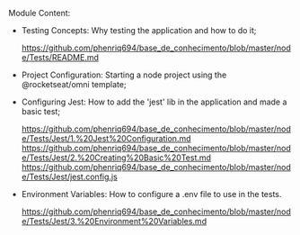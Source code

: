 Module Content:

- Testing Concepts: Why testing the application and how to do it;

  https://github.com/phenriq694/base_de_conhecimento/blob/master/node/Tests/README.md

- Project Configuration: Starting a node project using the @rocketseat/omni template;

- Configuring Jest: How to add the 'jest' lib in the application and made a basic test; 

  https://github.com/phenriq694/base_de_conhecimento/blob/master/node/Tests/Jest/1.%20Jest%20Configuration.md
  https://github.com/phenriq694/base_de_conhecimento/blob/master/node/Tests/Jest/2.%20Creating%20Basic%20Test.md
  https://github.com/phenriq694/base_de_conhecimento/blob/master/node/Tests/Jest/jest.config.js

- Environment Variables: How to configure a .env file to use in the tests. 

  https://github.com/phenriq694/base_de_conhecimento/blob/master/node/Tests/Jest/3.%20Environment%20Variables.md